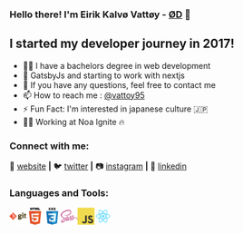 ### Hello there! I'm Eirik Kalvø Vattøy - [ØD][website] 👋

## I started my developer journey in 2017!
- 👨‍🎓 I have a bachelors degree in web development
- 🧠 GatsbyJs and starting to work with nextjs
- 💬 If you have any questions, feel free to contact me
- 📫 How to reach me : [@vattoy95][twitter]
- ⚡️ Fun Fact: I'm interested in japanese culture 🇯🇵
- 🧑‍💼 Working at Noa Ignite 🔥

 ### Connect with me:
🏡 [website][website] **|** 
🐦 [twitter][twitter] **|** 
📷 [instagram][instagram] **|** 
👔 [linkedin][linkedin]

### Languages and Tools:
<img align="left" width="30px" src="https://raw.githubusercontent.com/github/explore/80688e429a7d4ef2fca1e82350fe8e3517d3494d/topics/git/git.png"/>
<img align="left" width="30px" src="https://raw.githubusercontent.com/github/explore/80688e429a7d4ef2fca1e82350fe8e3517d3494d/topics/html/html.png"/>
<img align="left" width="30px" src="https://raw.githubusercontent.com/github/explore/80688e429a7d4ef2fca1e82350fe8e3517d3494d/topics/css/css.png"/>
<img align="left" width="30px" src="https://raw.githubusercontent.com/github/explore/80688e429a7d4ef2fca1e82350fe8e3517d3494d/topics/sass/sass.png"/>
<img align="left" width="30px" src="https://raw.githubusercontent.com/github/explore/80688e429a7d4ef2fca1e82350fe8e3517d3494d/topics/javascript/javascript.png"/>
<img align="left" width="30px" src="https://raw.githubusercontent.com/github/explore/80688e429a7d4ef2fca1e82350fe8e3517d3494d/topics/react/react.png"/>
 

<br>
<br>


[Vue]: https://vuejs.org/
[Tailwind]: https://tailwindcss.com/
[instagram]: https://www.instagram.com/eirikkv/
[website]: https://odelagt.netlify.app/
[twitter]: https://twitter.com/vattoy95
[linkedin]: https://www.linkedin.com/in/eirik-kalv%C3%B8-vatt%C3%B8y-628216140/

